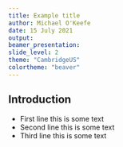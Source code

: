 ```yaml
---
title: Example title
author: Michael O'Keefe
date: 15 July 2021
output: 
beamer_presentation:
slide_level: 2
theme: "CambridgeUS"
colortheme: "beaver"
---
```


## Introduction
- First line this is some text
- Second line this is some text
- Third line this is some text
